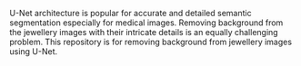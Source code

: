 U-Net architecture is popular for accurate and detailed semantic segmentation especially for medical images. Removing background from the jewellery images with their intricate details is an equally challenging problem. This repository is for removing background from jewellery images using U-Net.


